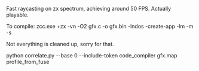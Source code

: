 Fast raycasting on zx spectrum, achieving around 50 FPS. Actually playable.

To compile: 
   zcc.exe +zx -vn -O2 gfx.c -o gfx.bin -lndos -create-app -lm -m -s

Not everything is cleaned up, sorry for that.


python correlate.py --base 0 --include-token code_compiler gfx.map profile_from_fuse
